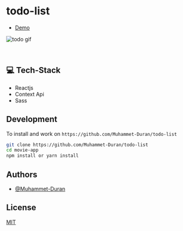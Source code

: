 # todo-list
- [Demo](https://movie-app-muhammet-duran.vercel.app/)

![todo gif](https://user-images.githubusercontent.com/76096635/159496787-e16dc6d4-73a1-46b7-aa93-f132c232b555.gif)

<br>


## 💻 Tech-Stack
- Reactjs
- Context Api 
- Sass
## Development


To install and work on `https://github.com/Muhammet-Duran/todo-list`

```bash
git clone https://github.com/Muhammet-Duran/todo-list
cd movie-app
npm install or yarn install
```

## Authors

- [@Muhammet-Duran](https://github.com/Muhammet-Duran)

## License

[MIT](https://choosealicense.com/licenses/mit/)
